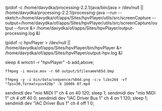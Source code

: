 (pidof -c /home/davydka/processing-2.2.1/java/bin/java > /dev/null || /home/davydka/processing-2.2.1/processing-java --run --sketch=/home/davydka/of/apps/Sites/hpvPlayer/utils/src/screenCapture --output=/home/davydka/of/apps/Sites/hpvPlayer/utils/src/screenCapture/output --force &> /home/davydka/of/apps/Sites/hpvPlayer/output-processing.log &)

(pidof -c hpvPlayer > /dev/null || /home/davydka/of/apps/Sites/hpvPlayer/bin/hpvPlayer &> /home/davydka/of/apps/Sites/hpvPlayer/output-hpv.log &)

sleep 4
wmctrl -r "hpvPlayer" -b add,above;

`ffmpeg -i movie.mov -r 60 output/$filename%05d.bmp`

`ffmpeg -y -i bin/data/sequence/%04d.png -c:v libx264 -vf "fps=30,format=yuv420p" -b 1600k 07.mp4`


sendmidi dev "mio MIDI 1" ch 4 on 40 120; sleep 1; sendmidi dev "mio MIDI 1" ch 4 off 40 0;
sendmidi dev "IAC Driver Bus 1" ch 4 on 1 120; sleep 1; sendmidi dev "IAC Driver Bus 1" ch 4 off 1 0;

